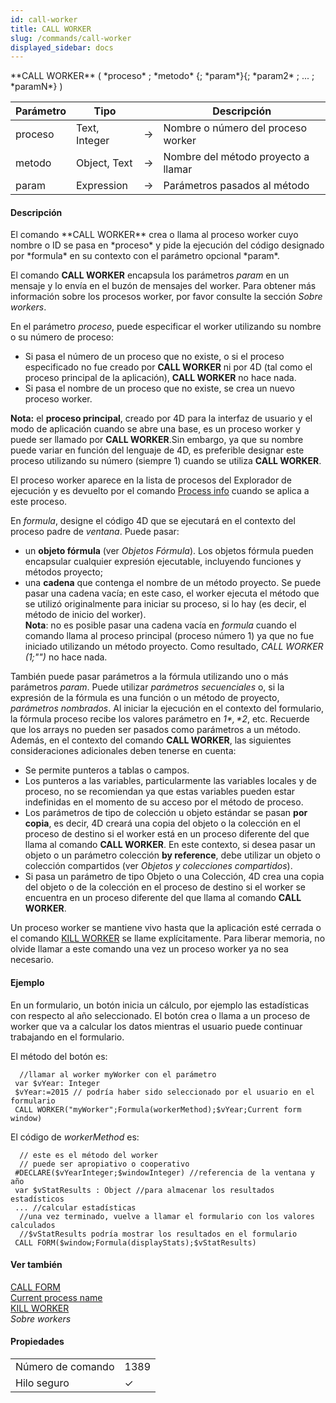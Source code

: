 ```yaml
---
id: call-worker
title: CALL WORKER
slug: /commands/call-worker
displayed_sidebar: docs
---
```


<!--REF #_command_.CALL WORKER.Syntax-->**CALL WORKER** ( *proceso* ; *metodo* {; *param*}{; *param2* ; ... ; *paramN*} )<!-- END REF-->
<!--REF #_command_.CALL WORKER.Params-->
| Parámetro | Tipo |  | Descripción |
| --- | --- | --- | --- |
| proceso | Text, Integer | &#8594;  | Nombre o número del proceso worker |
| metodo | Object, Text | &#8594;  | Nombre del método proyecto a llamar |
| param | Expression | &#8594;  | Parámetros pasados al método |

<!-- END REF-->

#### Descripción 

<!--REF #_command_.CALL WORKER.Summary-->El comando **CALL WORKER** crea o llama al proceso worker cuyo nombre o ID se pasa en *proceso* y pide la ejecución del código designado por *formula* en su contexto con el parámetro opcional *param*.<!-- END REF-->

El comando **CALL WORKER** encapsula los parámetros *param* en un mensaje y lo envía en el buzón de mensajes del worker. Para obtener más información sobre los procesos worker, por favor consulte la sección *Sobre workers*.

En el parámetro *proceso*, puede especificar el worker utilizando su nombre o su número de proceso:

* Si pasa el número de un proceso que no existe, o si el proceso especificado no fue creado por **CALL WORKER** ni por 4D (tal como el proceso principal de la aplicación), **CALL WORKER** no hace nada.
* Si pasa el nombre de un proceso que no existe, se crea un nuevo proceso worker.

**Nota:** el **proceso principal**, creado por 4D para la interfaz de usuario y el modo de aplicación cuando se abre una base, es un proceso worker y puede ser llamado por **CALL WORKER**.Sin embargo, ya que su nombre puede variar en función del lenguaje de 4D, es preferible designar este proceso utilizando su número (siempre 1) cuando se utiliza **CALL WORKER**.

El proceso worker aparece en la lista de procesos del Explorador de ejecución y es devuelto por el comando [Process info](../commands/process-info.md) cuando se aplica a este proceso.

En *formula*, designe el código 4D que se ejecutará en el contexto del proceso padre de *ventana*. Puede pasar:

* un **objeto fórmula** (ver *Objetos Fórmula*). Los objetos fórmula pueden encapsular cualquier expresión ejecutable, incluyendo funciones y métodos proyecto;
* una **cadena** que contenga el nombre de un método proyecto. Se puede pasar una cadena vacía; en este caso, el worker ejecuta el método que se utilizó originalmente para iniciar su proceso, si lo hay (es decir, el método de inicio del worker).  
**Nota**: no es posible pasar una cadena vacía en *formula* cuando el comando llama al proceso principal (proceso número 1) ya que no fue iniciado utilizando un método proyecto. Como resultado, **CALL WORKER* (1;"")* no hace nada.

También puede pasar parámetros a la fórmula utilizando uno o más parámetros *param*. Puede utilizar *parámetros secuenciales* o, si la expresión de la fórmula es una función o un método de proyecto, *parámetros nombrados*. Al iniciar la ejecución en el contexto del formulario, la fórmula proceso recibe los valores parámetro en *$1*, *$2*, etc. Recuerde que los arrays no pueden ser pasados ​​como parámetros a un método. Además, en el contexto del comando **CALL WORKER**, las siguientes consideraciones adicionales deben tenerse en cuenta:

* Se permite punteros a tablas o campos.
* Los punteros a las variables, particularmente las variables locales y de proceso, no se recomiendan ya que estas variables pueden estar indefinidas en el momento de su acceso por el método de proceso.
* Los parámetros de tipo de colección u objeto estándar se pasan **por copia**, es decir, 4D creará una copia del objeto o la colección en el proceso de destino si el worker está en un proceso diferente del que llama al comando **CALL WORKER**. En este contexto, si desea pasar un objeto o un parámetro colección **by reference**, debe utilizar un objeto o colección compartidos (ver *Objetos y colecciones compartidos*).
* Si pasa un parámetro de tipo Objeto o una Colección, 4D crea una copia del objeto o de la colección en el proceso de destino si el worker se encuentra en un proceso diferente del que llama al comando **CALL WORKER**.

Un proceso worker se mantiene vivo hasta que la aplicación esté cerrada o el comando [KILL WORKER](kill-worker.md) se llame explícitamente. Para liberar memoria, no olvide llamar a este comando una vez un proceso worker ya no sea necesario.

#### Ejemplo 

En un formulario, un botón inicia un cálculo, por ejemplo las estadísticas con respecto al año seleccionado. El botón crea o llama a un proceso de worker que va a calcular los datos mientras el usuario puede continuar trabajando en el formulario.  
  
El método del botón es:

```4d
  //llamar al worker myWorker con el parámetro
 var $vYear: Integer
 $vYear:=2015 // podría haber sido seleccionado por el usuario en el formulario
 CALL WORKER("myWorker";Formula(workerMethod);$vYear;Current form window)
```

El código de *workerMethod* es:

```4d
  // este es el método del worker
  // puede ser apropiativo o cooperativo
 #DECLARE($vYearInteger;$windowInteger) //referencia de la ventana y año
 var $vStatResults : Object //para almacenar los resultados estadísticos
 ... //calcular estadísticas
  //una vez terminado, vuelve a llamar el formulario con los valores calculados
  //$vStatResults podría mostrar los resultados en el formulario
 CALL FORM($window;Formula(displayStats);$vStatResults)
```

#### Ver también 

[CALL FORM](call-form.md)  
[Current process name](current-process-name.md)  
[KILL WORKER](kill-worker.md)  
*Sobre workers*  

#### Propiedades

|  |  |
| --- | --- |
| Número de comando | 1389 |
| Hilo seguro | &check; |


